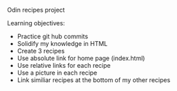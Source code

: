 Odin recipes project 

Learning objectives:
-   Practice git hub commits
-   Solidify my knowledge in HTML
-   Create 3 recipes
-   Use absolute link for home page (index.html)
-   Use relative links for each recipe
-   Use a picture in each recipe
-   Link similiar recipes at the bottom of my other recipes